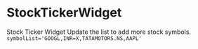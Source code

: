 # StockTickerWidget
Stock Ticker Widget
Update the list to add more stock symbols.
`symbolList='GOOGL,INR=X,TATAMOTORS.NS,AAPL'`
